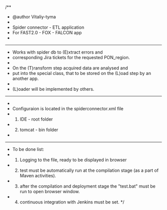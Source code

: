 /**
* @author Vitaliy-tyma
*
* Spider connector - ETL application
* For FAST2.0 - FOX - FALCON app
*
*************************************************************
* Works with spider db to (E)xtract errors and
* corresponding Jira tickets for the requested PON_region.
*
* On the (T)ransform step acquired data are analysed and
* put into the special class, that to be stored on the (L)oad step by an another app.
*
* (L)oader will be implemented by others.
*************************************************************
*
* Configuraion is located in the spiderconnector.xml file
* 1) IDE - root folder
* 2) tomcat - bin folder
* 
*************************************************************
* To be done list:
* 1) Logging to the file, ready to be displayed in browser
* 2) test must be automatically run at the compilation stage (as a part of Maven activities).
* 3) after the compilation and deployment stage the "test.bat" must be run to open browser window.
* 4) continuous integration with Jenkins must be set.
*/